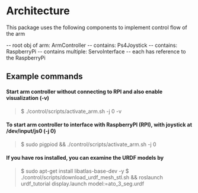 # Architecture

This package uses the following components to implement control flow of the arm

-- root obj of arm: ArmController
  -- contains: Ps4Joystick
  -- contains: RaspberryPi
  -- contains multiple: ServoInterface
      -- each has reference to the RaspberryPi

## Example commands

#### Start arm controller without connecting to RPI and also enable visualization (-v)
> $ ./control/scripts/activate_arm.sh -j 0 -v

#### To start arm controller to interface with RaspberryPI (RPI), with joystick at /dev/input/js0 (-j 0)
> $ sudo pigpiod && ./control/scripts/activate_arm.sh -j 0

#### If you have ros installed, you can examine the URDF models by

> $ sudo apt-get install libatlas-base-dev -y
> $ ./control/scripts/download_urdf_mesh_stl.sh && roslaunch urdf_tutorial display.launch model:=ato_3_seg.urdf